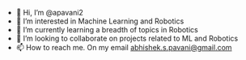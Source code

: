 - 👋 Hi, I’m @apavani2
- 👀 I’m interested in Machine Learning and Robotics
- 🌱 I’m currently learning a breadth of topics in Robotics   
- 💞️ I’m looking to collaborate on projects related to ML and Robotics 
- 📫 How to reach me. On my email abhishek.s.pavani@gmail.com

<!---
apavani2/apavani2 is a ✨ special ✨ repository because its `README.md` (this file) appears on your GitHub profile.
You can click the Preview link to take a look at your changes.
--->

